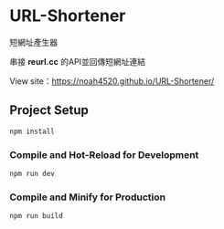 # URL-Shortener

短網址產生器

串接 **reurl.cc** 的API並回傳短網址連結

View site：https://noah4520.github.io/URL-Shortener/

## Project Setup

```sh
npm install
```

### Compile and Hot-Reload for Development

```sh
npm run dev
```

### Compile and Minify for Production

```sh
npm run build
```
